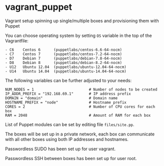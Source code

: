 # vagrant_puppet
Vagrant setup spinning up single/multiple boxes and provisioning them with Puppet

You can choose operating system by setting `OS` variable in the top of the Vagrantfile:
```
- C6    Centos 6      (puppetlabs/centos-6.6-64-nocm)
- C7    Centos 7      (puppetlabs/centos-7.2-64-nocm)
- D7    Debian 7      (puppetlabs/debian-7.8-64-nocm)
- D8    Debian 8      (puppetlabs/debian-8.2-64-nocm)
- U12   Ubuntu 12.04  (puppetlabs/ubuntu-12.04-64-nocm)
- U14   Ubuntu 14.04  (puppetlabs/ubuntu-14.04-64-nocm)
```

The following variables can be further adjusted to your needs:
```
NUM_NODES = 1                         # Number of nodes to be created
IP_ADDR_PREFIX = "192.168.69.1"       # IP address prefix
DOMAIN = "domain"                     # Domain name
HOSTNAME_PREFIX = "node"              # Hostname prefix
CORES = 2                             # Number of CPU cores for each box
RAM = 2048                            # Amount of RAM for each box
```

List of Puppet modules can be set by editing file `files/site.pp`.

The boxes will be set up in a private network, each box can communicate with all other boxes using both IP addresses and hostnames.

Passwordless SUDO has been set up for user vagrant.

Passwordless SSH between boxes has been set up for user root.
